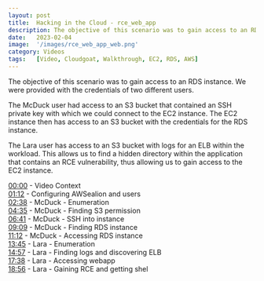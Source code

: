 ```yaml
---
layout: post
title:  Hacking in the Cloud - rce_web_app
description: The objective of this scenario was to gain access to an RDS instance. We were provided with the credentials of two different users, and exploited this AWS environment in two different ways.
date:   2023-02-04 
image:  '/images/rce_web_app_web.png'
category: Videos
tags:   [Video, Cloudgoat, Walkthrough, EC2, RDS, AWS]
---
```


The objective of this scenario was to gain access to an RDS instance. We were provided with the credentials of two different users.

The McDuck user had access to an S3 bucket that contained an SSH private key with which we could connect to the EC2 instance. The EC2 instance then has access to an S3 bucket with the credentials for the RDS instance.

The Lara user has access to an S3 bucket with logs for an ELB within the workload. This allows us to find a hidden directory within the application that contains an RCE vulnerability, thus allowing us to gain access to the EC2 instance.

[00:00](https://www.youtube.com/watch?v=Hd8xHTsEgmY&t=0s) - Video Context<br>
[01:12](https://www.youtube.com/watch?v=Hd8xHTsEgmY&t=72s) - Configuring AWSealion and users<br>
[02:38](https://www.youtube.com/watch?v=Hd8xHTsEgmY&t=158s) - McDuck - Enumeration<br>
[04:35](https://www.youtube.com/watch?v=Hd8xHTsEgmY&t=275s) - McDuck - Finding S3 permission<br>
[06:41](https://www.youtube.com/watch?v=Hd8xHTsEgmY&t=401s) - McDuck - SSH into instance<br>
[09:09](https://www.youtube.com/watch?v=Hd8xHTsEgmY&t=549s) - McDuck - Finding RDS instance<br>
[11:12](https://www.youtube.com/watch?v=Hd8xHTsEgmY&t=672s) - McDuck - Accessing RDS instance<br>
[13:45](https://www.youtube.com/watch?v=Hd8xHTsEgmY&t=825s) - Lara - Enumeration<br>
[14:57](https://www.youtube.com/watch?v=Hd8xHTsEgmY&t=897s) - Lara - Finding logs and discovering ELB<br>
[17:38](https://www.youtube.com/watch?v=Hd8xHTsEgmY&t=1058s) - Lara - Accessing webapp<br>
[18:56](https://www.youtube.com/watch?v=Hd8xHTsEgmY&t=1136s) - Lara - Gaining RCE and getting shel<br>


